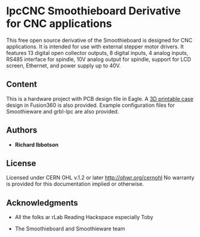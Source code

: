 
# lpcCNC Smoothieboard Derivative for CNC applications

This free open source derivative of the Smoothieboard is designed for CNC applications. It is intended for use with external stepper motor drivers. It features 13 digital open collector outputs, 8 digital inputs, 4 analog inputs, RS485 interface for spindle, 10V analog output for spindle, support for LCD screen, Ethernet, and power supply up to 40V.


## Content

This is a hardware project with PCB design file in Eagle. A [3D printable case]( http://a360.co/2vPnznS) design in Fusion360 is also provided. Example configuration files for Smoothieware and grbl-lpc are also provided.



## Authors

* **Richard Ibbotson**  



## License

Licensed under CERN OHL v.1.2 or later http://ohwr.org/cernohl No warranty is provided for this documentation implied or otherwise.

## Acknowledgments

* All the folks ar rLab Reading Hackspace especially Toby
+ The Smoothieboard and Smoothieware team


